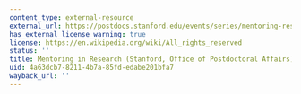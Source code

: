 ```yaml
---
content_type: external-resource
external_url: https://postdocs.stanford.edu/events/series/mentoring-research
has_external_license_warning: true
license: https://en.wikipedia.org/wiki/All_rights_reserved
status: ''
title: Mentoring in Research (Stanford, Office of Postdoctoral Affairs)
uid: 4a63dcb7-8211-4b7a-85fd-edabe201bfa7
wayback_url: ''
---
```

